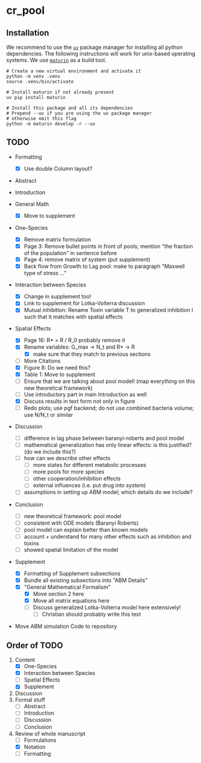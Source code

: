 

# cr_pool

## Installation
We recommend to use the [`uv`](https://github.com/astral-sh/uv) package manager for installing all
python dependencies.
The following instructions will work for unix-based operating systems.
We use [`maturin`]() as a build tool.

```
# Create a new virtual environment and activate it
python -m venv .venv
source .venv/bin/activate

# Install maturin if not already present
uv pip install maturin

# Install this package and all its dependencies
# Prepend --uv if you are using the uv package manager
# otherwise omit this flag
python -m maturin develop -r --uv
```

## TODO

- Formatting
    - [x] Use double Column layout?

-  Abstract

-  Introduction

-  General Math
    - [x] Move to supplement

-  One-Species
    - [x] Remove matrix formulation
    - [x] Page 3: Remove bullet points in front of pools; mention "the fraction of the population" in
      sentence before
    - [x] Page 4: remove matrix of system (put supplement)
    - [x] Back flow from Growth to Lag pool: make to paragraph "Maxwell type of stress ..."

-  Interaction between Species
    - [x] Change in supplement too!
    - [x] Link to supplement for Lotka-Volterra discussion
    - [x] Mutual inhibition: Rename Toxin variable T to generalized inhibition I such that it matches
      with spatial effects

-  Spatial Effects
    - [x] Page 16: R* = R / R_0 probably remove it
    - [x] Rename variables: G_max -> N_t and R* -> R
        - [x] make sure that they match to previous sections
    - [ ] More Citations
    - [x] Figure 8: Do we need this?
    - [x] Table 1: Move to supplement
    - [ ] Ensure that we are talking about pool model! (map everything on this new theoretical framework)
    - [ ] Use introductory part in main Introduction as well
    - [x] Discuss results in text form not only in figure
    - [ ] Redo plots; use pgf backend; do not use combined bacteria volume; use N/N_t or similar

-  Discussion
    - [ ] difference in lag phase between baranyi-roberts and pool model
    - [ ] mathematical generalization has only linear effects: is this justified? (do we include this?)
    - [ ] how can we describe other effects
        - [ ] more states for different metabolic processes
        - [ ] more pools for more species
        - [ ] other cooperation/inhibition effects
        - [ ] external influences (i.e. put drug into system)
    - [ ] assumptions in setting up ABM model; which details do we include?

-  Conclusion
    - [ ] new theoretical framework: pool model
    - [ ] consistent with ODE models (Baranyi Roberts)
    - [ ] pool model can explain better than known models
    - [ ] account + understand for many other effects such as inhibition and toxins
    - [ ] showed spatial limitation of the model

-  Supplement
    - [x] Formatting of Supplement subsections
    - [x] Bundle all existing subsections into "ABM Details"
    - [x] "General Mathematical Formalism"
        - [x] Move section 2 here
        - [x] Move all matrix equations here
        - [ ] Discuss generalized Lotka-Volterra model here extensively!
            - [ ] Christian should probably write this text

- Move ABM simulation Code to repository

## Order of TODO
1. Content
    - [x] One-Species
    - [x] Interaction between Species
    - [ ] Spatial Effects
    - [x] Supplement
2. Discussion
3. Formal stuff
    - [ ] Abstract
    - [ ] Introduction
    - [ ] Discussion
    - [ ] Conclusion
4. Review of whole manuscript
    - [ ] Formulations
    - [x] Notation
    - [ ] Formatting
